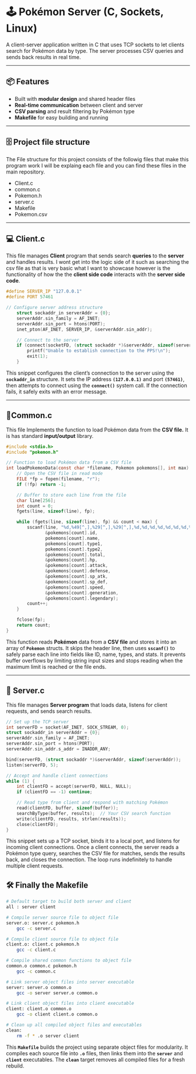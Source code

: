 # 🕹️ Pokémon Server (C, Sockets, Linux)

A client-server application written in C that uses TCP sockets to let clients search for Pokémon data by type. The server processes CSV queries and sends back results in real time.

---

## 📦 Features

- Built with **modular design** and shared header files  
- **Real-time communication** between client and server  
- **CSV parsing** and result filtering by Pokémon type  
- **Makefile** for easy building and running  

---

## 🗄️ Project file structure

The File structure for this project consists of the followig files that make this program work I will be explaing each file and you can find these files in the main repository.

- Client.c
- common.c
- Pokemon.h
- server.c
- Makefile
- Pokemon.csv

---

## 💻 Client.c

This file manages **Client** program that sends search **queries** to the **server** and handles results. I wont get into the logic side of it such as searching the csv file as that is very basic what I want to showcase however is the functionality of how the the **client side code** interacts with the **server side code**.

``` C
#define SERVER_IP "127.0.0.1"
#define PORT 57461

// Configure server address structure
    struct sockaddr_in serverAddr = {0};
    serverAddr.sin_family = AF_INET;
    serverAddr.sin_port = htons(PORT);
    inet_pton(AF_INET, SERVER_IP, &serverAddr.sin_addr);

    // Connect to the server
    if (connect(socketFD, (struct sockaddr *)&serverAddr, sizeof(serverAddr)) == -1) {
        printf("Unable to establish connection to the PPS!\n");
        exit(1);
    }
```

This snippet configures the client’s connection to the server using the **`sockaddr_in`** structure. It sets the IP address **`(127.0.0.1)`** and port **`(57461)`**, then attempts to connect using the **`connect()`** system call. If the connection fails, it safely exits with an error message.

---

## 🔎Common.c

This file Implements the function to load Pokémon data from the **CSV file.** It is has standard **input/output** library.

``` C
#include <stdio.h>
#include "pokemon.h"

// Function to load Pokémon data from a CSV file
int loadPokemonData(const char *filename, Pokemon pokemons[], int max) {
    // Open the CSV file in read mode
    FILE *fp = fopen(filename, "r");
    if (!fp) return -1;

    // Buffer to store each line from the file
    char line[256];
    int count = 0;
    fgets(line, sizeof(line), fp); 

    while (fgets(line, sizeof(line), fp) && count < max) {
        sscanf(line, "%d,%49[^,],%29[^,],%29[^,],%d,%d,%d,%d,%d,%d,%d,%d,%d",
               &pokemons[count].id,
               pokemons[count].name,
               pokemons[count].type1,
               pokemons[count].type2,
               &pokemons[count].total,
               &pokemons[count].hp,
               &pokemons[count].attack,
               &pokemons[count].defense,
               &pokemons[count].sp_atk,
               &pokemons[count].sp_def,
               &pokemons[count].speed,
               &pokemons[count].generation,
               &pokemons[count].legendary);
        count++;
    }

    fclose(fp);
    return count;
}
```
This function reads **Pokémon** data from a **CSV file** and stores it into an array of **``Pokemon``** structs.
It skips the header line, then uses **``sscanf()``** to safely parse each line into fields like ID, name, types, and stats. It prevents buffer overflows by limiting string input sizes and stops reading when the maximum limit is reached or the file ends.

---

## 📡 Server.c

This file manages **Server program** that loads data, listens for client requests, and sends search results.

``` C
// Set up the TCP server
int serverFD = socket(AF_INET, SOCK_STREAM, 0);
struct sockaddr_in serverAddr = {0};
serverAddr.sin_family = AF_INET;
serverAddr.sin_port = htons(PORT);
serverAddr.sin_addr.s_addr = INADDR_ANY;

bind(serverFD, (struct sockaddr *)&serverAddr, sizeof(serverAddr));
listen(serverFD, 5);

// Accept and handle client connections
while (1) {
    int clientFD = accept(serverFD, NULL, NULL);
    if (clientFD == -1) continue;

    // Read type from client and respond with matching Pokémon
    read(clientFD, buffer, sizeof(buffer));
    searchByType(buffer, results);  // Your CSV search function
    write(clientFD, results, strlen(results));
    close(clientFD);
}
```

This snippet sets up a TCP socket, binds it to a local port, and listens for incoming client connections. Once a client connects, the server reads a Pokémon type query, searches the CSV file for matches, sends the results back, and closes the connection. The loop runs indefinitely to handle multiple client requests.

## 🛠️ Finally the Makefile

```bash
# Default target to build both server and client
all : server client

# Compile server source file to object file
server.o: server.c pokemon.h
	gcc -c server.c

# Compile client source file to object file
client.o: client.c pokemon.h
	gcc -c client.c

# Compile shared common functions to object file
common.o common.c pokemon.h
	gcc -c common.c

# Link server object files into server executable
server: server.o common.o
	gcc -o server server.o common.o

# Link client object files into client executable
client: client.o common.o
	gcc -o client client.o common.o

# Clean up all compiled object files and executables
clean:
	rm -f * .o server client
```
This **``Makefile``** builds the project using separate object files for modularity. It compiles each source file into **``.o``** files, then links them into the **``server``** and **``client``** executables. The **``clean``** target removes all compiled files for a fresh rebuild.
